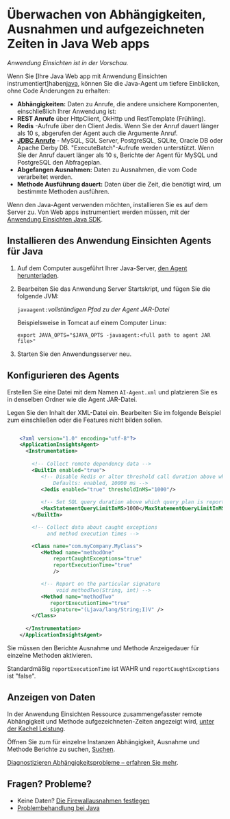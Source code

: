 <properties 
    pageTitle="Überwachen von Abhängigkeiten, Ausnahmen und aufgezeichneten Zeiten in Java Web apps" 
    description="Überwachen Ihrer Java-Website mit der Anwendung Einsichten erweiterten" 
    services="application-insights" 
    documentationCenter="java"
    authors="alancameronwills" 
    manager="douge"/>

<tags 
    ms.service="application-insights" 
    ms.workload="tbd" 
    ms.tgt_pltfrm="ibiza" 
    ms.devlang="na" 
    ms.topic="article" 
    ms.date="08/24/2016" 
    ms.author="awills"/>
 
# <a name="monitor-dependencies-exceptions-and-execution-times-in-java-web-apps"></a>Überwachen von Abhängigkeiten, Ausnahmen und aufgezeichneten Zeiten in Java Web apps

*Anwendung Einsichten ist in der Vorschau.*

Wenn Sie [Ihre Java Web app mit Anwendung Einsichten instrumentiert]haben[java], können Sie die Java-Agent um tiefere Einblicken, ohne Code Änderungen zu erhalten:


* **Abhängigkeiten:** Daten zu Anrufe, die andere unsichere Komponenten, einschließlich Ihrer Anwendung ist:
 * **REST Anrufe** über HttpClient, OkHttp und RestTemplate (Frühling).
 * **Redis** -Aufrufe über den Client Jedis. Wenn Sie der Anruf dauert länger als 10 s, abgerufen der Agent auch die Argumente Anruf.
 * **[JDBC Anrufe](http://docs.oracle.com/javase/7/docs/technotes/guides/jdbc/)** - MySQL, SQL Server, PostgreSQL, SQLite, Oracle DB oder Apache Derby DB. "ExecuteBatch"-Aufrufe werden unterstützt. Wenn Sie der Anruf dauert länger als 10 s, Berichte der Agent für MySQL und PostgreSQL den Abfrageplan. 
* **Abgefangen Ausnahmen:** Daten zu Ausnahmen, die vom Code verarbeitet werden.
* **Methode Ausführung dauert:** Daten über die Zeit, die benötigt wird, um bestimmte Methoden ausführen.

Wenn den Java-Agent verwenden möchten, installieren Sie es auf dem Server zu. Von Web apps instrumentiert werden müssen, mit der [Anwendung Einsichten Java SDK][java].

## <a name="install-the-application-insights-agent-for-java"></a>Installieren des Anwendung Einsichten Agents für Java

1. Auf dem Computer ausgeführt Ihrer Java-Server, [den Agent herunterladen](https://aka.ms/aijavasdk).
2. Bearbeiten Sie das Anwendung Server Startskript, und fügen Sie die folgende JVM:

    `javaagent:`*vollständigen Pfad zu der Agent JAR-Datei*

    Beispielsweise in Tomcat auf einem Computer Linux:

    `export JAVA_OPTS="$JAVA_OPTS -javaagent:<full path to agent JAR file>"`


3. Starten Sie den Anwendungsserver neu.

## <a name="configure-the-agent"></a>Konfigurieren des Agents

Erstellen Sie eine Datei mit dem Namen `AI-Agent.xml` und platzieren Sie es in denselben Ordner wie die Agent JAR-Datei.

Legen Sie den Inhalt der XML-Datei ein. Bearbeiten Sie im folgende Beispiel zum einschließen oder die Features nicht bilden sollen. 

```XML

    <?xml version="1.0" encoding="utf-8"?>
    <ApplicationInsightsAgent>
      <Instrumentation>
        
        <!-- Collect remote dependency data -->
        <BuiltIn enabled="true">
           <!-- Disable Redis or alter threshold call duration above which arguments are sent.
               Defaults: enabled, 10000 ms -->
           <Jedis enabled="true" thresholdInMS="1000"/>
           
           <!-- Set SQL query duration above which query plan is reported (MySQL, PostgreSQL). Default is 10000 ms. -->
           <MaxStatementQueryLimitInMS>1000</MaxStatementQueryLimitInMS>
        </BuiltIn>

        <!-- Collect data about caught exceptions 
             and method execution times -->

        <Class name="com.myCompany.MyClass">
           <Method name="methodOne" 
               reportCaughtExceptions="true"
               reportExecutionTime="true"
               />

           <!-- Report on the particular signature
                void methodTwo(String, int) -->
           <Method name="methodTwo"
              reportExecutionTime="true"
              signature="(Ljava/lang/String;I)V" />
        </Class>
        
      </Instrumentation>
    </ApplicationInsightsAgent>

```

Sie müssen den Berichte Ausnahme und Methode Anzeigedauer für einzelne Methoden aktivieren.

Standardmäßig `reportExecutionTime` ist WAHR und `reportCaughtExceptions` ist "false".

## <a name="view-the-data"></a>Anzeigen von Daten

In der Anwendung Einsichten Ressource zusammengefasster remote Abhängigkeit und Methode aufgezeichneten-Zeiten angezeigt wird, [unter der Kachel Leistung][metrics]. 

Öffnen Sie zum für einzelne Instanzen Abhängigkeit, Ausnahme und Methode Berichte zu suchen, [Suchen][diagnostic]. 

[Diagnostizieren Abhängigkeitsprobleme – erfahren Sie mehr](app-insights-dependencies.md#diagnosis).



## <a name="questions-problems"></a>Fragen? Probleme?

* Keine Daten? [Die Firewallausnahmen festlegen](app-insights-ip-addresses.md)
* [Problembehandlung bei Java](app-insights-java-troubleshoot.md)



<!--Link references-->

[api]: app-insights-api-custom-events-metrics.md
[apiexceptions]: app-insights-api-custom-events-metrics.md#track-exception
[availability]: app-insights-monitor-web-app-availability.md
[diagnostic]: app-insights-diagnostic-search.md
[eclipse]: app-insights-java-eclipse.md
[java]: app-insights-java-get-started.md
[javalogs]: app-insights-java-trace-logs.md
[metrics]: app-insights-metrics-explorer.md
[usage]: app-insights-web-track-usage.md

 
